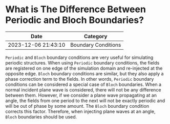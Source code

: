 # What is The Difference Between Periodic and Bloch Boundaries?

| Date       | Category    |
|------------|-------------|
| 2023-12-06 21:43:10 | Boundary Conditions |



`Periodic` and `Bloch` boundary conditions are very useful for simulating periodic structures. When using `Periodic` boundary conditions, the fields are registered on one edge of the simulation domain and re-injected at the opposite edge. `Bloch` boundary conditions are similar, but they also apply a phase correction term to the fields. In other words, `Periodic` boundary conditions can be considered a special case of `Bloch` boundaries. When a normal incident plane wave is considered, there will not be any difference between them. However, if we consider a plane wave propagating at an angle, the fields from one period to the next will not be exactly periodic and will be out of phase by some amount. The `Bloch` boundary condition corrects this factor. Therefore, when injecting plane waves at an angle, `Bloch` boundaries should be used.
